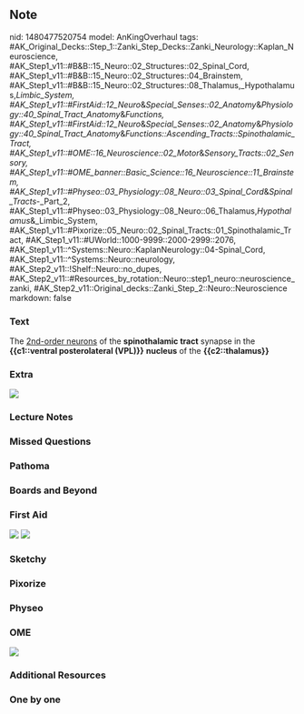 ## Note
nid: 1480477520754
model: AnKingOverhaul
tags: #AK_Original_Decks::Step_1::Zanki_Step_Decks::Zanki_Neurology::Kaplan_Neuroscience, #AK_Step1_v11::#B&B::15_Neuro::02_Structures::02_Spinal_Cord, #AK_Step1_v11::#B&B::15_Neuro::02_Structures::04_Brainstem, #AK_Step1_v11::#B&B::15_Neuro::02_Structures::08_Thalamus,_Hypothalamus,_Limbic_System, #AK_Step1_v11::#FirstAid::12_Neuro_&_Special_Senses::02_Anatomy_&_Physiology::40_Spinal_Tract_Anatomy_&_Functions, #AK_Step1_v11::#FirstAid::12_Neuro_&_Special_Senses::02_Anatomy_&_Physiology::40_Spinal_Tract_Anatomy_&_Functions::Ascending_Tracts::Spinothalamic_Tract, #AK_Step1_v11::#OME::16_Neuroscience::02_Motor_&_Sensory_Tracts::02_Sensory, #AK_Step1_v11::#OME_banner::Basic_Science::16_Neuroscience::11_Brainstem, #AK_Step1_v11::#Physeo::03_Physiology::08_Neuro::03_Spinal_Cord_&_Spinal_Tracts_-_Part_2, #AK_Step1_v11::#Physeo::03_Physiology::08_Neuro::06_Thalamus,_Hypothalamus_&_Limbic_System, #AK_Step1_v11::#Pixorize::05_Neuro::02_Spinal_Tracts::01_Spinothalamic_Tract, #AK_Step1_v11::#UWorld::1000-9999::2000-2999::2076, #AK_Step1_v11::^Systems::Neuro::KaplanNeurology::04-Spinal_Cord, #AK_Step1_v11::^Systems::Neuro::neurology, #AK_Step2_v11::!Shelf::Neuro::no_dupes, #AK_Step2_v11::#Resources_by_rotation::Neuro::step1_neuro::neuroscience_zanki, #AK_Step2_v11::Original_decks::Zanki_Step_2::Neuro::Neuroscience
markdown: false

### Text
<div>
  <div>
    The <u>2nd-order neurons</u> of the <b>spinothalamic tract</b>
    synapse in the <b>{{c1::ventral posterolateral (VPL)}}</b>
    <b>nucleus</b> of the <b>{{c2::thalamus}}</b>
  </div>
</div>

### Extra
<img src="paste-18275085845071.jpg">

### Lecture Notes


### Missed Questions


### Pathoma


### Boards and Beyond


### First Aid
<img src="tmpbRxfRl.png"> <img src="tmp3VxUnT.png">

### Sketchy


### Pixorize


### Physeo


### OME
<div class="ome-widget">
  <a href=
  "https://onlinemeded.org/spa/neuroscience/brainstem/acquire?ref=anki">
  <img src="_OME_AnkiFlashcards_Lesson_3.png"></a>
</div>

### Additional Resources


### One by one

